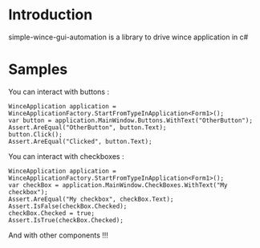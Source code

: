# Introduction #
simple-wince-gui-automation is a library to drive wince application in c#

# Samples #
You can interact with buttons :

```
WinceApplication application = WinceApplicationFactory.StartFromTypeInApplication<Form1>();
var button = application.MainWindow.Buttons.WithText("OtherButton");
Assert.AreEqual("OtherButton", button.Text);
button.Click();
Assert.AreEqual("Clicked", button.Text);
```

You can interact with checkboxes :

```
WinceApplication application = WinceApplicationFactory.StartFromTypeInApplication<Form1>();
var checkBox = application.MainWindow.CheckBoxes.WithText("My checkbox");
Assert.AreEqual("My checkbox", checkBox.Text);
Assert.IsFalse(checkBox.Checked);
checkBox.Checked = true;
Assert.IsTrue(checkBox.Checked);
```

And with other components !!!